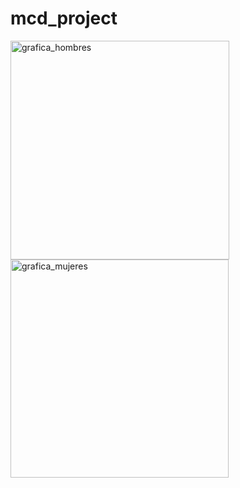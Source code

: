 # mcd_project

<img width="350" alt="grafica_hombres" src="https://user-images.githubusercontent.com/43888949/158704380-d8756d3c-2010-4ab6-9d5b-23ef884c1904.png">
<img width="349" alt="grafica_mujeres" src="https://user-images.githubusercontent.com/43888949/158704454-7b595123-32cd-4729-bcd2-8fc188966189.png">
